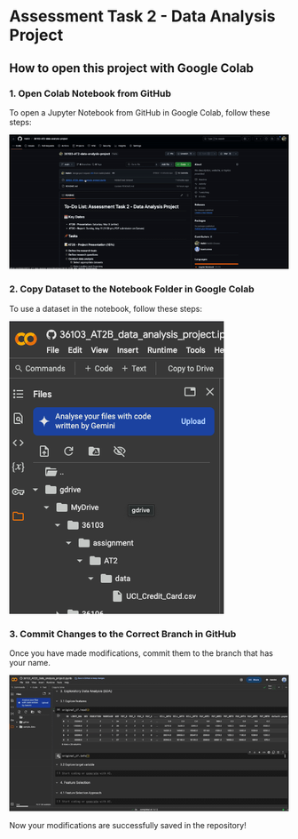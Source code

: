 # Assessment Task 2 - Data Analysis Project
## How to open this project with Google Colab

### 1. Open Colab Notebook from GitHub
To open a Jupyter Notebook from GitHub in Google Colab, follow these steps:

![Open Notebook](https://raw.githubusercontent.com/Nelkit/36103-AT2-data-analysis-project/master/images/open_notebook.gif)

### 2. Copy Dataset to the Notebook Folder in Google Colab
To use a dataset in the notebook, follow these steps:

![Add Data](https://raw.githubusercontent.com/Nelkit/36103-AT2-data-analysis-project/master/images/add_data_to_notebook.png)

### 3. Commit Changes to the Correct Branch in GitHub
Once you have made modifications, commit them to the branch that has your name.

![Commit Changes](https://raw.githubusercontent.com/Nelkit/36103-AT2-data-analysis-project/master/images/commit_changes.gif)

Now your modifications are successfully saved in the repository!
